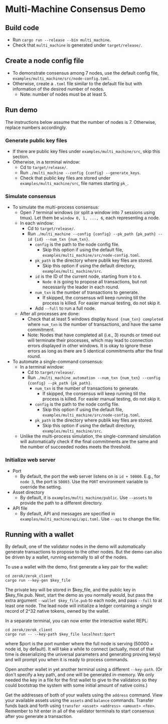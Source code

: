 # Multi-Machine Consensus Demo

## Build code
* Run `cargo run --release --bin multi_machine`.
* Check that `multi_machine` is generated under `target/release/`.

## Create a node config file
* To demonstrate consensus among 7 nodes, use the default config file, `examples/multi_machine/src/node-config.toml`.
* Otherwise, create a `.toml` file similar to the default file but with information of the desired number of nodes.
    * Note: number of nodes must be at least 5.

## Run demo
The instructions below assume that the number of nodes is 7. Otherwise, replace numbers accordingly.

### Generate public key files
* If there are public key files under `examples/multi_machine/src`, skip this section.
* Otherwise, in a terminal window:
    * Cd to `target/release/`.
    * Run `./multi_machine --config {config} --generate_keys`.
    * Check that public key files are stored under `examples/multi_machine/src`, file names starting `pk_`.

### Simulate consensus
* To simulate the multi-process consensus:
    * Open 7 terminal windows (or split a window into 7 sessions using tmux). Let them be `window 0, 1, ..., 6`, each representing a node.
    * In each window:
        * Cd to `target/release/`.
        * Run `./multi_machine --config {config} --pk_path {pk_path} --id {id} --num_txn {num_txn}`.
            * `config` is the path to the node config file.
                * Skip this option if using the default file, `examples/multi_machine/src/node-config.toml`.
            * `pk_path` is the directory where publik key files are stored.
                * Skip this option if using the default directory, `examples/multi_machine/src`.
            * `id` is the ID of the current node, starting from `0` to `6`.
                * `Node 0` is going to propose all transactions, but not necessarily the leader in each round.
            * `num_txn` is the number of transactions to generate.
                * If skipped, the consensus will keep running till the process is killed. For easier manual testing, do not skip it.
            * Add `--full` to run a full node. 
    * After all processes are done:
        * Check that at least 5 windows display `Round {num_txn} completed` where `num_txn` is the number of transactions, and have the same commitment.
        * Note: Nodes that have completed all (i.e., 3) rounds or timed out will terminate their processes, which may lead to connection errors displayed in other windows. It is okay to ignore these errors as long as there are 5 identical commitments after the final round.
* To automate a single-command consensus:
    * In a terminal window:
        * Cd to `target/release/`.
        * Run `./multi_machine_automation --num_txn {num_txn} --config {config} --pk_path {pk_path}`.
            * `num_txn` is the number of transactions to generate.
                * If skipped, the consensus will keep running till the process is killed. For easier manual testing, do not skip it.
            * `config` is the path to the node config file.
                * Skip this option if using the default file, `examples/multi_machine/src/node-config.toml`.
            * `pk_path` is the directory where publik key files are stored.
                * Skip this option if using the default directory, `examples/multi_machine/src`.
    * Unlike the multi-process simulation, the single-command simulation will automatically check if the final commitments are the same and the number of succeeded nodes meets the threshold.

### Initialize web server
* Port
    * By default, the port the web server listens on is `id + 50000`. E.g., for `node 3`, the port is `50003`. Use the `PORT` environment variable to override the setting.
* Asset directory
    * By default, it is `examples/multi_machine/public`. Use `--assets` to provide the path to a different directory.
* API file
    * By default, API and messages are specified in `examples/multi_machine/api/api.toml`. Use `--api` to change the file.

## Running with a wallet
By default, one of the validator nodes in the demo will automatically generate transactions to propose to the other nodes. But the demo can also be driven by a wallet,
running externally to all of the nodes.

To use a wallet with the demo, first generate a key pair for the wallet:
```
cd zerok/zerok_client
cargo run --key-gen $key_file
```
The private key will be stored in $key_file, and the public key in $key_file.pub. Next,
start the demo as you normally would, but pass the extra argument `--wallet $key_file.pub` to each node, and pass `--full` to at least one node. The lead node will initialize a ledger containing a single record of 2^32 native tokens, owned by the wallet.

In a separate terminal, you can now enter the interactive wallet REPL:
```
cd zerok/zerok_client
cargo run -- --key-path $key_file localhost:$port
```
where $port is the port number where the full node is serving (50000 + node id, by default). It will take a while to connect (actually, most of that time is deserializing the universal parameters and generating proving keys) and will prompt you when it is ready to process commands.

Open another wallet in yet another terminal using a different `--key-path`. (Or don't specify a key path, and one will be generated in-memory. We only needed the key in a file for the first wallet to give to the validators so they could bootstrap the system with some initial amount of native coins.)

Get the addresses of both of your wallets using the `address` command. View your available assets using the `assets` and `balance` commands. Transfer funds back and forth using `transfer <asset> <address> <amount> <fee>`. Remember to hit enter in all of the validator terminals to start consensus after you generate a transaction.
